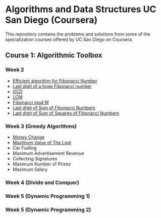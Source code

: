 # Algorithms and Data Structures UC San Diego (Coursera)
This repository contains the problems and solutions from some of the specialization courses offered by UC San Diego on Coursera.

## Course 1: Algorithmic Toolbox
### Week 2
* [Efficient algorithm for Fibonacci Number](https://github.com/saksham91/Algorithm-Online-Coursera/tree/master/Course_1_Algorithmic_Toolbox/Week%202/Fibonacci)
* [Last digit of a huge Fibonacci number](https://github.com/saksham91/Algorithm-Online-Coursera/tree/master/Course_1_Algorithmic_Toolbox/Week%202/Last%20Digit%20of%20Fibonacci)
* [GCD](https://github.com/saksham91/Algorithm-Online-Coursera/tree/master/Course_1_Algorithmic_Toolbox/Week%202/GCD)
* [LCM](https://github.com/saksham91/Algorithm-Online-Coursera/tree/master/Course_1_Algorithmic_Toolbox/Week%202/LCM)
* [Fibonacci mod M](https://github.com/saksham91/Algorithm-Online-Coursera/tree/master/Course_1_Algorithmic_Toolbox/Week%202/Fib_mod_m)
* [Last digit of Sum of Fibonacci Numbers](https://github.com/saksham91/Algorithm-Online-Coursera/tree/master/Course_1_Algorithmic_Toolbox/Week%202/Last%20Digit%20of%20Sum%20of%20Fibonacci%20Numbers)
* [Last digit of Sum of Squares of Fibonacci Numbers](https://github.com/saksham91/Algorithm-Online-Coursera/tree/master/Course_1_Algorithmic_Toolbox/Week%202/Last%20Digit%20of%20Sum%20of%20Squares%20of%20Fibonacci%20Numbers)

### Week 3 (Greedy Algorithms)
* [Money Change](https://github.com/saksham91/Algorithm-Online-Coursera/tree/master/Course_1_Algorithmic_Toolbox/Week%203/Maximum%20Change)
* [Maximum Value of The Loot](https://github.com/saksham91/Algorithm-Online-Coursera/tree/master/Course_1_Algorithmic_Toolbox/Week%203/Maximum%20Loot)
* Car Fueling
* Maximum Advertisement Revenue
* Collecting Signatures
* Maximum Number of Prizes
* Maximum Salary

### Week 4 (Divide and Conquer)

### Week 5 (Dynamic Programming 1)

### Week 5 (Dynamic Programming 2)
